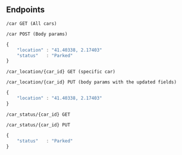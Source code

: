 ## Endpoints


`/car GET (All cars)`

`/car POST (Body params)` 
```javascript
{
    "location" : "41.40338, 2.17403"
    "status"   : "Parked"
}
```


`/car_location/{car_id} GET (specific car)`

`/car_location/{car_id} PUT (body params with the updated fields)`
```javascript
{
    "location" : "41.40338, 2.17403"
}
```


`/car_status/{car_id} GET`


`/car_status/{car_id} PUT`
```javascript
{
    "status"   : "Parked"
}
```

